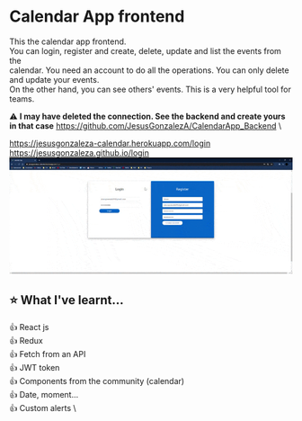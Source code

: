 # Calendar App frontend
This the calendar app frontend. \
You can login, register and create, delete, update and list the events from the\
calendar. You need an account to do all the operations. You can only delete and update your events. \
On the other hand, you can see others' events. This is a very helpful tool for teams.

:warning: **I may have deleted the connection. See the backend and create yours in that case** https://github.com/JesusGonzalezA/CalendarApp_Backend  \


https://jesusgonzaleza-calendar.herokuapp.com/login \
https://jesusgonzaleza.github.io/login
![](demo/demo.gif)

## :star: What I've learnt...

:+1: React js \
:+1: Redux \
:+1: Fetch from an API \
:+1: JWT token \
:+1: Components from the community (calendar) \
:+1: Date, moment... \
:+1: Custom alerts \


